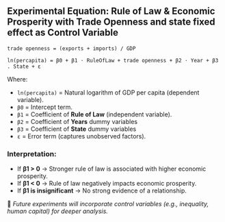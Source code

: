 ## Experimental Equation: Rule of Law & Economic Prosperity with Trade Openness and state fixed effect as Control Variable

```Math
trade openness = (exports + imports) / GDP
```

```Math
ln(percapita) = β0 + β1 ⋅ RuleOfLaw + trade openness + β2 ⋅ Year + β3 . State + ε
```

Where:

- `ln(percapita)` = Natural logarithm of GDP per capita (dependent variable).
- `β0` = Intercept term.
- `β1` = Coefficient of **Rule of Law** (independent variable).
- `β2` = Coefficient of **Years** dummy variables
- `β3` = Coefficient of **State** dummy variables
- `ε` = Error term (captures unobserved factors).

### Interpretation:

- If **β1 > 0** → Stronger rule of law is associated with higher economic prosperity.
- If **β1 < 0** → Rule of law negatively impacts economic prosperity.
- If **β1 is insignificant** → No strong evidence of a relationship.

🚀 _Future experiments will incorporate control variables (e.g., inequality, human capital) for deeper analysis._
